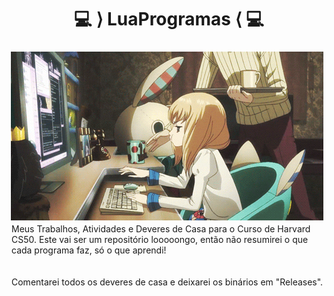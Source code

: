 <h1 align="center">💻 ⟩ LuaProgramas ⟨ 💻</h1>
<img align="right" style="padding: 5px" src="./e18518c6d24257c6fb02e3c95a862d85.gif">

Meus Trabalhos, Atividades e Deveres de Casa para o Curso de Harvard CS50. Este vai ser um repositório looooongo, então não resumirei o que cada programa faz, só o que aprendi!  
<br>
<br>
Comentarei todos os deveres de casa e deixarei os binários em "Releases".

